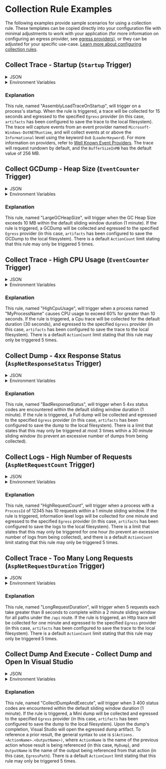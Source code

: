 # Collection Rule Examples

The following examples provide sample scenarios for using a collection rule. These templates can be copied directly into your configuration file with minimal adjustments to work with your application (for more information on configuring an egress provider, see [egress providers](./configuration.md#egress-configuration)), or they can be adjusted for your specific use-case. [Learn more about configuring collection rules](collectionrules.md).

## Collect Trace - Startup (`Startup` Trigger)

<details>
  <summary>JSON</summary>

  ```json
  {
    "AssemblyLoadTraceOnStartup": {
      "Trigger": {
        "Type": "Startup"
      },
      "Actions": [
        {
          "Type": "CollectTrace",
          "Settings": {
            "Providers": [{
                "Name": "Microsoft-Windows-DotNETRuntime",
                "EventLevel": "Informational",
                "Keywords": "0x8"
            }],
            "Duration": "00:00:15",
            "Egress": "artifacts"
          }
        }
      ]
    }
  }
  ```
</details>

<details>
  <summary>Environment Variables</summary>
  
  ```bash
  export DotnetMonitor_CollectionRules__AssemblyLoadTraceOnStartup__Trigger__Type="Startup"
  export DotnetMonitor_CollectionRules__AssemblyLoadTraceOnStartup__Actions__0__Type="CollectTrace"
  export DotnetMonitor_CollectionRules__AssemblyLoadTraceOnStartup__Actions__0__Settings__Providers__0__Name="Microsoft-Windows-DotNETRuntime"
  export DotnetMonitor_CollectionRules__AssemblyLoadTraceOnStartup__Actions__0__Settings__Providers__0__EventLevel="Informational"
  export DotnetMonitor_CollectionRules__AssemblyLoadTraceOnStartup__Actions__0__Settings__Providers__0__Keywords="0x8"
  export DotnetMonitor_CollectionRules__AssemblyLoadTraceOnStartup__Actions__0__Settings__Duration="00:00:15"
  export DotnetMonitor_CollectionRules__AssemblyLoadTraceOnStartup__Actions__0__Settings__Egress="artifacts"
  ```
</details>

### Explanation

This rule, named "AssemblyLoadTraceOnStartup", will trigger on a process's startup. When the rule is triggered, a trace will be collected for 15 seconds and egressed to the specified `Egress` provider (in this case, `artifacts` has been configured to save the trace to the local filesystem). The trace will capture events from an event provider named `Microsoft-Windows-DotNETRuntime`, and will collect events at or above the `Informational` level using the keyword `0x8` (`LoaderKeyword`). For more information on providers, refer to [Well Known Event Providers](https://docs.microsoft.com/en-us/dotnet/core/diagnostics/well-known-event-providers). The trace will request rundown by default, and the `BufferSizeInMB` has the default value of 256 MB.

## Collect GCDump - Heap Size (`EventCounter` Trigger)

<details>
  <summary>JSON</summary>

```json
{
  "LargeGCHeapSize": {
    "Trigger": {
      "Type": "EventCounter",
      "Settings": {
        "ProviderName": "System.Runtime",
        "CounterName": "gc-heap-size",
        "GreaterThan": 10
      }
    },
    "Actions": [
      {
        "Type": "CollectGCDump",
        "Settings": {
          "Egress": "artifacts"
        }
      }
    ]
  }
}
```
</details>

<details>
  <summary>Environment Variables</summary>
  
  ```bash
  export DotnetMonitor_CollectionRules__LargeGCHeapSize__Trigger__Type="EventCounter"
  export DotnetMonitor_CollectionRules__LargeGCHeapSize__Trigger__Settings__ProviderName="System.Runtime"
  export DotnetMonitor_CollectionRules__LargeGCHeapSize__Trigger__Settings__CounterName="gc-heap-size"
  export DotnetMonitor_CollectionRules__LargeGCHeapSize__Trigger__Settings__GreaterThan="10"
  export DotnetMonitor_CollectionRules__LargeGCHeapSize__Actions__0__Type="CollectGCDump"
  export DotnetMonitor_CollectionRules__LargeGCHeapSize__Actions__0__Settings__Egress="artifacts"
  ```
</details>

### Explanation

This rule, named "LargeGCHeapSize", will trigger when the GC Heap Size exceeds 10 MB within the default sliding window duration (1 minute). If the rule is triggered, a GCDump will be collected and egressed to the specified `Egress` provider (in this case, `artifacts` has been configured to save the GCDump to the local filesystem). There is a default `ActionCount` limit stating that this rule may only be triggered 5 times.

## Collect Trace - High CPU Usage (`EventCounter` Trigger)

<details>
  <summary>JSON</summary>

```json
{
  "HighCpuUsage": {
    "Trigger": {
      "Type": "EventCounter",
      "Settings": {
        "ProviderName": "System.Runtime",
        "CounterName": "cpu-usage",
        "GreaterThan": 60,
        "SlidingWindowDuration": "00:00:10"
      }
    },
    "Actions": [
      {
        "Type": "CollectTrace",
        "Settings": {
          "Profile": "Cpu",
          "Egress": "artifacts"
        }
      }
    ],
    "Filters": [
      {
        "Key": "ProcessName",
        "Value": "MyProcessName"
      }
    ]
  }
}
```
  
</details>

<details>
  <summary>Environment Variables</summary>
  
  ```bash
  export DotnetMonitor_CollectionRules__HighCpuUsage__Trigger__Type="EventCounter"
  export DotnetMonitor_CollectionRules__HighCpuUsage__Trigger__Settings__ProviderName="System.Runtime"
  export DotnetMonitor_CollectionRules__HighCpuUsage__Trigger__Settings__CounterName="cpu-usage"
  export DotnetMonitor_CollectionRules__HighCpuUsage__Trigger__Settings__GreaterThan="60"
  export DotnetMonitor_CollectionRules__HighCpuUsage__Trigger__Settings__SlidingWindowDuration="00:00:10"
  export DotnetMonitor_CollectionRules__HighCpuUsage__Actions__0__Type="CollectTrace"
  export DotnetMonitor_CollectionRules__HighCpuUsage__Actions__0__Settings__Profile="Cpu"
  export DotnetMonitor_CollectionRules__HighCpuUsage__Actions__0__Settings__Egress="artifacts"
  export DotnetMonitor_CollectionRules__HighCpuUsage__Filters__0__Key="ProcessName"
  export DotnetMonitor_CollectionRules__HighCpuUsage__Filters__0__Value="MyProcessName"
  ```
</details>

### Explanation

This rule, named "HighCpuUsage", will trigger when a process named "MyProcessName" causes CPU usage to exceed 60% for greater than 10 seconds. If the rule is triggered, a Cpu trace will be collected for the default duration (30 seconds), and egressed to the specified `Egress` provider (in this case, `artifacts` has been configured to save the trace to the local filesystem). There is a default `ActionCount` limit stating that this rule may only be triggered 5 times.

## Collect Dump - 4xx Response Status (`AspNetResponseStatus` Trigger)

<details>
  <summary>JSON</summary>

```json
{
  "BadResponseStatus": {
    "Trigger": {
      "Type": "AspNetResponseStatus",
      "Settings": {
        "ResponseCount": 5,
        "StatusCodes": [
          "400-499"
        ]
      }
    },
    "Actions": [
      {
        "Type": "CollectDump",
        "Settings": {
          "Egress": "artifacts",
          "Type": "Full"
        }
      }
    ],
    "Limits": {
      "ActionCount": 3,
      "ActionCountSlidingWindowDuration": "00:30:00"
    }
  }
}
```
  
</details>
  
<details>
  <summary>Environment Variables</summary>
  
  ```bash
  export DotnetMonitor_CollectionRules__BadResponseStatus__Trigger__Type="AspNetResponseStatus"
  export DotnetMonitor_CollectionRules__BadResponseStatus__Trigger__Settings__ResponseCount="5"
  export DotnetMonitor_CollectionRules__BadResponseStatus__Trigger__Settings__StatusCodes__0="400-499"
  export DotnetMonitor_CollectionRules__BadResponseStatus__Actions__0__Type="CollectDump"
  export DotnetMonitor_CollectionRules__BadResponseStatus__Actions__0__Settings__Egress="artifacts"
  export DotnetMonitor_CollectionRules__BadResponseStatus__Actions__0__Settings__Type="Full"
  export DotnetMonitor_CollectionRules__BadResponseStatus__Limits__ActionCount="3"
  export DotnetMonitor_CollectionRules__BadResponseStatus__Limits__ActionCountSlidingWindowDuration="00:30:00"
  ```
  
</details>

### Explanation

This rule, named "BadResponseStatus", will trigger when 5 4xx status codes are encountered within the default sliding window duration (1 minute). If the rule is triggered, a Full dump will be collected and egressed to the specified `Egress` provider (in this case, `artifacts` has been configured to save the dump to the local filesystem). There is a limit that states that this may only be triggered at most 3 times within a 30 minute sliding window (to prevent an excessive number of dumps from being collected).

## Collect Logs - High Number of Requests (`AspNetRequestCount` Trigger)

<details>
  <summary>JSON</summary>

```json
{
  "HighRequestCount": {
    "Filters": [
      {
        "Key": "ProcessId",
        "Value": "12345",
        "MatchType": "Exact"
      }
    ],
    "Trigger": {
      "Type": "AspNetRequestCount",
      "Settings": {
        "RequestCount": 10,
        "SlidingWindowDuration": "00:01:00"
      }
    },
    "Actions": [
      {
        "Type": "CollectLogs",
        "Settings": {
          "Egress": "artifacts",
          "DefaultLevel": "Error",
          "UseAppFilters": false,
          "Duration": "00:01:00"
        }
      }
    ],
    "Limits": {
      "RuleDuration": "01:00:00"
    }
  }
}
```
  
</details>

<details>
  <summary>Environment Variables</summary>
  
  ```bash
  export DotnetMonitor_CollectionRules__HighRequestCount__Filters__0__Key="ProcessId"
  export DotnetMonitor_CollectionRules__HighRequestCount__Filters__0__Value="12345"
  export DotnetMonitor_CollectionRules__HighRequestCount__Filters__0__MatchType="Exact"
  export DotnetMonitor_CollectionRules__HighRequestCount__Trigger__Type="AspNetRequestCount"
  export DotnetMonitor_CollectionRules__HighRequestCount__Trigger__Settings__RequestCount="10"
  export DotnetMonitor_CollectionRules__HighRequestCount__Trigger__Settings__SlidingWindowDuration="00:01:00"
  export DotnetMonitor_CollectionRules__HighRequestCount__Actions__0__Type="CollectLogs"
  export DotnetMonitor_CollectionRules__HighRequestCount__Actions__0__Settings__Egress="artifacts"
  export DotnetMonitor_CollectionRules__HighRequestCount__Actions__0__Settings__DefaultLevel="Error"
  export DotnetMonitor_CollectionRules__HighRequestCount__Actions__0__Settings__UseAppFilters="false"
  export DotnetMonitor_CollectionRules__HighRequestCount__Actions__0__Settings__Duration="00:01:00"
  export DotnetMonitor_CollectionRules__HighRequestCount__Limits__RuleDuration="01:00:00"
  ```
</details>

### Explanation

This rule, named "HighRequestCount", will trigger when a process with a `ProcessId` of 12345 has 10 requests within a 1 minute sliding window. If the rule is triggered, information level logs will be collected for one minute and egressed to the specified `Egress` provider (in this case, `artifacts` has been configured to save the logs to the local filesystem). There is a limit that states that this may only be triggered for one hour (to prevent an excessive number of logs from being collected), and there is a default `ActionCount` limit stating that this rule may only be triggered 5 times.
    
## Collect Trace - Too Many Long Requests (`AspNetRequestDuration` Trigger)

<details>
  <summary>JSON</summary>

```json
{
  "LongRequestDuration": {
    "Trigger": {
      "Type": "AspNetRequestDuration",
      "Settings": {
        "RequestCount": 5,
        "RequestDuration": "00:00:08",
        "SlidingWindowDuration": "00:02:00",
        "IncludePaths": [ "/api/**/*" ]
      }
    },
    "Actions": [
      {
        "Type": "CollectTrace",
        "Settings": {
          "Profile": "Http",
          "Egress": "artifacts",
          "Duration": "00:01:00"
        }
      }
    ]
  }
}
```
  
</details>

<details>
  <summary>Environment Variables</summary>
  
  ```bash
  export DotnetMonitor_CollectionRules__LongRequestDuration__Trigger__Type="AspNetRequestDuration"
  export DotnetMonitor_CollectionRules__LongRequestDuration__Trigger__Settings__RequestCount="5"
  export DotnetMonitor_CollectionRules__LongRequestDuration__Trigger__Settings__RequestDuration="00:00:08"
  export DotnetMonitor_CollectionRules__LongRequestDuration__Trigger__Settings__SlidingWindowDuration="00:02:00"
  export DotnetMonitor_CollectionRules__LongRequestDuration__Trigger__Settings__IncludePaths__0="/api/**/*"
  export DotnetMonitor_CollectionRules__LongRequestDuration__Actions__0__Type="CollectTrace"
  export DotnetMonitor_CollectionRules__LongRequestDuration__Actions__0__Settings__Profile="Http"
  export DotnetMonitor_CollectionRules__LongRequestDuration__Actions__0__Settings__Egress="artifacts"
  export DotnetMonitor_CollectionRules__LongRequestDuration__Actions__0__Settings__Duration="00:01:00"
  ```
  
</details>

### Explanation

This rule, named "LongRequestDuration", will trigger when 5 requests each take greater than 8 seconds to complete within a 2 minute sliding window for all paths under the `/api` route. If the rule is triggered, an Http trace will be collected for one minute and egressed to the specified `Egress` provider (in this case, `artifacts` has been configured to save the trace to the local filesystem). There is a default `ActionCount` limit stating that this rule may only be triggered 5 times.

## Collect Dump And Execute - Collect Dump and Open In Visual Studio

<details>
  <summary>JSON</summary>

```json
{
  "CollectDumpAndExecute": {
    "Trigger": {
      "Type": "AspNetResponseStatus",
      "Settings": {
        "ResponseCount": 3,
        "StatusCodes": [
          "400"
        ]
      }
    },
    "Actions": [
      {
        "Name": "MyDump",
        "Type": "CollectDump",
        "Settings": {
          "Egress": "artifacts",
          "Type": "Mini"
        },
        "WaitForCompletion": true
      },
      {
        "Type": "Execute",
        "Settings": {
          "Path": "C:\\Program Files\\Microsoft Visual Studio\\2022\\Preview\\Common7\\IDE\\devenv.exe",
          "Arguments": "\"$(Actions.MyDump.EgressPath)\""
        }
      }
    ]
  }
}
```
  
</details>

<details>
  <summary>Environment Variables</summary>
  
  ```bash
  export DotnetMonitor_CollectionRules__CollectDumpAndExecute__Trigger__Type="AspNetResponseStatus"
  export DotnetMonitor_CollectionRules__CollectDumpAndExecute__Trigger__Settings__ResponseCount="3"
  export DotnetMonitor_CollectionRules__CollectDumpAndExecute__Trigger__Settings__StatusCodes__0="400"
  export DotnetMonitor_CollectionRules__CollectDumpAndExecute__Actions__0__Name="MyDump"
  export DotnetMonitor_CollectionRules__CollectDumpAndExecute__Actions__0__Type="CollectDump"
  export DotnetMonitor_CollectionRules__CollectDumpAndExecute__Actions__0__Settings__Egress="artifacts"
  export DotnetMonitor_CollectionRules__CollectDumpAndExecute__Actions__0__Settings__Type="Mini"
  export DotnetMonitor_CollectionRules__CollectDumpAndExecute__Actions__0__WaitForCompletion="true"
  export DotnetMonitor_CollectionRules__CollectDumpAndExecute__Actions__1__Type="Execute"
  export DotnetMonitor_CollectionRules__CollectDumpAndExecute__Actions__1__Settings__Path="C:\\Program Files\\Microsoft Visual Studio\\2022\\Preview\\Common7\\IDE\\devenv.exe"
  export DotnetMonitor_CollectionRules__CollectDumpAndExecute__Actions__1__Settings__Arguments="\"$(Actions.MyDump.EgressPath)\""
  ```
  
</details>

### Explanation

This rule, named "CollectDumpAndExecute", will trigger when 3 400 status codes are encountered within the default sliding window duration (1 minute). If the rule is triggered, a Mini dump will be collected and egressed to the specified `Egress` provider (in this case, `artifacts` has been configured to save the dump to the local filesystem). Upon the dump's completion, Visual Studio will open the egressed dump artifact. To reference a prior result, the general syntax to use is `$(Actions.<ActionName>.<OutputName>)`, where `ActionName` is the name of the previous action whose result is being referenced (in this case, `MyDump`), and `OutputName` is the name of the output being referenced from that action (in this case, `EgressPath`). There is a default `ActionCount` limit stating that this rule may only be triggered 5 times.
